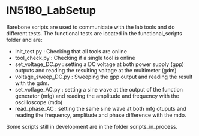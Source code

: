 # IN5180_LabSetup
Barebone scripts are used to communicate with the lab tools and do different tests. The functional tests are located in the functional_scripts folder and are:
- Init_test.py : Checking that all tools are online
- tool_check.py : Checking if a single tool is online
- set_voltage_DC.py : setting a DC voltage at both power supply (gpp) outputs and reading the resulting voltage at the multimeter (gdm)
- voltage_sweep_DC.py : Sweeping the gpp output and reading the result with the gdm.
- set_votlage_AC.py : setting a sine wave at the output of the function generator (mfg) and reading the amplitude and frequency with the oscilloscope (mdo)
- read_phase_AC : setting the same sine wave at both mfg otuputs and reading the frequency, amplitude and phase difference with the mdo.

Some scripts still in development are in the folder scripts_in_process.
